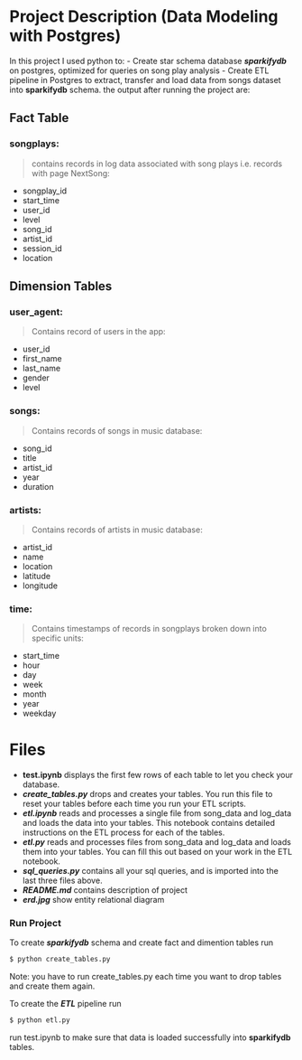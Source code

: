 # Project Description (Data Modeling with Postgres)

In this project I used python to:
    - Create star schema database ***sparkifydb*** on postgres, optimized for queries on song play analysis 
    - Create  ETL pipeline in Postgres to extract, transfer and load data from songs dataset into **sparkifydb** schema.
the output after running the project are:
## Fact Table
### songplays:  
> contains records in log data associated with song plays i.e. records with page NextSong:  
* songplay_id
* start_time
* user_id
* level
* song_id
* artist_id
* session_id
* location  

## Dimension Tables
### user_agent:
> Contains record of users in the app:
* user_id
* first_name
* last_name
* gender
* level
### songs: 
> Contains records of songs in music database:
* song_id
* title
* artist_id
* year
* duration
### artists:
> Contains records of artists in music database:
* artist_id
* name
* location
* latitude
* longitude

 ###  time:
> Contains timestamps of records in songplays broken down into specific units:
* start_time
* hour
* day
* week
* month
* year
* weekday

# Files
* **test.ipynb** displays the first few rows of each table to let you check your database.
* ***create_tables.py*** drops and creates your tables. You run this file to reset your tables before each time you run your ETL scripts.
* ***etl.ipynb*** reads and processes a single file from song_data and log_data and loads the data into your tables. This notebook contains detailed instructions on the ETL process for each of the tables.
* ***etl.py*** reads and processes files from song_data and log_data and loads them into your tables. You can fill this out based on your work in the ETL notebook.
* ***sql_queries.py*** contains all your sql queries, and is imported into the last three files above.
* ***README.md*** contains description of project
* ***erd.jpg*** show entity relational diagram

### Run Project

To create ***sparkifydb*** schema and create fact and dimention tables run 

```sh
$ python create_tables.py
```
Note: you have to run  create_tables.py each time you want to drop tables and create them again.

To create the ***ETL*** pipeline run  
```sh
$ python etl.py
```
run test.ipynb to make sure that data is loaded successfully into **sparkifydb** tables.